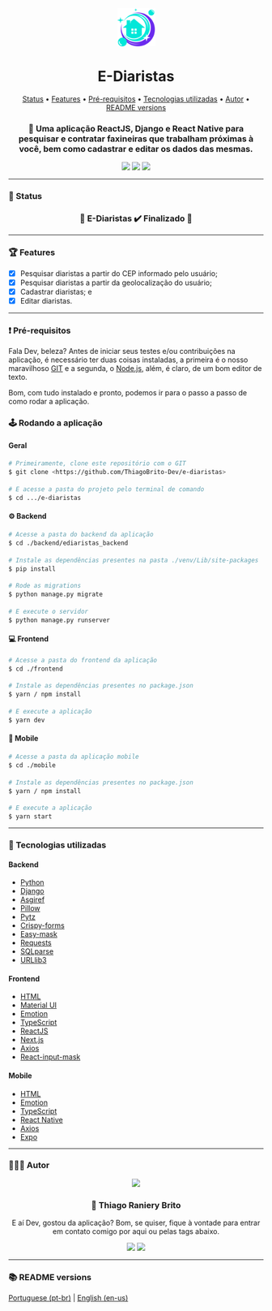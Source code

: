 <div align="center">
  <div>
    <img src="./.github/ediaristas.svg" width="75px" />
    <h1>E-Diaristas</h1>
    <p>
      <a href="#-status">Status</a> •
      <a href="#-features">Features</a> • 
      <a href="#%EF%B8%8F-pré-requisitos">Pré-requisitos</a> • 
      <a href="#-tecnologias-utilizadas">Tecnologias utilizadas</a> • 
      <a href="#-autor">Autor</a> •
      <a href="#-readme-versions">README versions</a>
    </p>
    <h3>
      🧼 Uma aplicação ReactJS, Django e React Native para pesquisar e contratar faxineiras que trabalham próximas à você, bem como cadastrar e editar os dados das mesmas.
    </h3>
  </div>

  <div>
    <img src="https://img.shields.io/github/license/ThiagoBrito-Dev/Podcastr?color=6b2aee&style=for-the-badge" />
    <img src="https://img.shields.io/static/v1?label=version&message=1.0.0&color=6b2aee&style=for-the-badge" />
    <img src="https://img.shields.io/static/v1?label=yarn&message=v1.22.5&color=6b2aee&style=for-the-badge" />
  </div>
</div>

<hr>

### 🏁 Status

<h3 align="center">
  🎉 E-Diaristas ✔️ Finalizado 🎉
</h3>

<hr>

### 🏆 Features

- [x] Pesquisar diaristas a partir do CEP informado pelo usuário;
- [x] Pesquisar diaristas a partir da geolocalização do usuário;
- [x] Cadastrar diaristas; e
- [x] Editar diaristas.

<hr>

### ❗️ Pré-requisitos

Fala Dev, beleza? Antes de iniciar seus testes e/ou contribuições na aplicação, é necessário ter duas coisas instaladas, a primeira é o nosso maravilhoso [GIT](https://git-scm.com) e a segunda, o [Node.js](https://nodejs.org/en/), além, é claro, de um bom editor de texto.

Bom, com tudo instalado e pronto, podemos ir para o passo a passo de como rodar a aplicação.

### 🕹️ Rodando a aplicação

#### Geral

```bash
# Primeiramente, clone este repositório com o GIT
$ git clone <https://github.com/ThiagoBrito-Dev/e-diaristas>

# E acesse a pasta do projeto pelo terminal de comando
$ cd .../e-diaristas
```

#### ⚙️ Backend

```bash
# Acesse a pasta do backend da aplicação
$ cd ./backend/ediaristas_backend

# Instale as dependências presentes na pasta ./venv/Lib/site-packages
$ pip install

# Rode as migrations
$ python manage.py migrate

# E execute o servidor
$ python manage.py runserver
```

#### 💻 Frontend

```bash
# Acesse a pasta do frontend da aplicação
$ cd ./frontend

# Instale as dependências presentes no package.json
$ yarn / npm install

# E execute a aplicação
$ yarn dev
```

#### 📱 Mobile

```bash
# Acesse a pasta da aplicação mobile
$ cd ./mobile

# Instale as dependências presentes no package.json
$ yarn / npm install

# E execute a aplicação
$ yarn start
```

<hr>

### 🔮 Tecnologias utilizadas

#### Backend

- [Python](https://www.python.org/)
- [Django](https://www.djangoproject.com/)
- [Asgiref](https://pypi.org/project/asgiref/1.1.1/)
- [Pillow](https://pypi.org/project/Pillow/)
- [Pytz](https://pypi.org/project/pytz/)
- [Crispy-forms](https://pypi.org/project/django-crispy-forms/)
- [Easy-mask](https://pypi.org/project/easy-mask/)
- [Requests](https://pypi.org/project/requests/)
- [SQLparse](https://pypi.org/project/sqlparse/)
- [URLlib3](https://pypi.org/project/urllib3/)

#### Frontend

- [HTML](https://devdocs.io/html/)
- [Material UI](https://mui.com/pt/)
- [Emotion](https://emotion.sh/docs/introduction)
- [TypeScript](https://www.typescriptlang.org/)
- [ReactJS](https://pt-br.reactjs.org/)
- [Next.js](https://nextjs.org/)
- [Axios](https://axios-http.com/)
- [React-input-mask](https://www.npmjs.com/package/react-input-mask)

#### Mobile

- [HTML](https://devdocs.io/html/)
- [Emotion](https://emotion.sh/docs/introduction)
- [TypeScript](https://www.typescriptlang.org/)
- [React Native](https://reactnative.dev/)
- [Axios](https://axios-http.com/)
- [Expo](https://expo.dev/)

<hr>

### 👨🏽‍🎓 Autor

<div align="center">
  <img src="https://github.com/ThiagoBrito-Dev.png" width="250px" />

  <br />

  <div>
    <h3>
      🤝 Thiago Raniery Brito
    </h3>
    <p>E aí Dev, gostou da aplicação? Bom, se quiser, fique à vontade para entrar em contato comigo por aqui ou pelas tags abaixo.</p>
  </div>
  
  <div>
    <a href="https://www.linkedin.com/in/thiagoranierybrito/">
      <img src="https://img.shields.io/badge/-LinkedIn-blue?style=for-the-badge&logo=Linkedin&logoColor=white&link=https://www.linkedin.com/in/thiagoranierybrito/" /></a>
    <a href="mailto:thiagobritotrs@gmail.com">
      <img src="https://img.shields.io/badge/-Gmail-c14438?style=for-the-badge&logo=Gmail&logoColor=white&link=mailto:thiagobritotrs@gmail.com" /></a>
  </div>
</div>

<hr>

### 📚 README versions

<div>
  <a href="https://github.com/ThiagoBrito-Dev/e-diaristas/blob/main/README.md">Portuguese (pt-br)</a>
  |   
  <a href="https://github.com/ThiagoBrito-Dev/e-diaristas/blob/main/README-en.md">English (en-us)</a>
</div>

